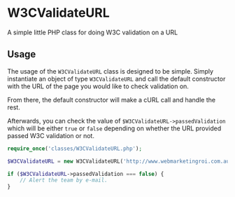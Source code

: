 W3CValidateURL
==============

A simple little PHP class for doing W3C validation on a URL

Usage
-----

The usage of the `W3CValidateURL` class is designed to be simple. Simply instantiate an object of type `W3CValidateURL` and call the default constructor with the URL of the page you would like to check validation on.

From there, the default constructor will make a cURL call and handle the rest.

Afterwards, you can check the value of `$W3CValidateURL->passedValidation` which will be either `true` or `false` depending on whether the URL provided passed W3C validation or not.

```php
require_once('classes/W3CValidateURL.php');

$W3CValidateURL = new W3CValidateURL('http://www.webmarketingroi.com.au');

if ($W3CValidateURL->passedValidation === false) {
    // Alert the team by e-mail.
}
```
